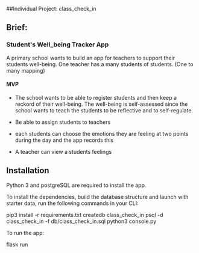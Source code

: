 ##Individual Project: class_check_in

## Brief:

### Student's Well_being Tracker App

A primary school wants to build an app for teachers to support their students well-being. One teacher has a many students of students. (One to many mapping)

#### MVP

- The school wants to be able to register students and then keep a reckord of their well-being. 
The well-being is self-assessed since the school wants to teach the students to be reflective and to self-regulate.

- Be able to assign students to teachers

- each students can choose the emotions they are feeling at two points during the day and the app records this

- A teacher can view a students feelings 


## Installation
Python 3 and postgreSQL are required to install the app.

To install the dependencies, build the database structure and launch with starter data, run the following commands in your CLI:

pip3 install -r requirements.txt
createdb class_check_in
psql -d class_check_in -f db/class_check_in.sql
python3 console.py

To run the app:

flask run
